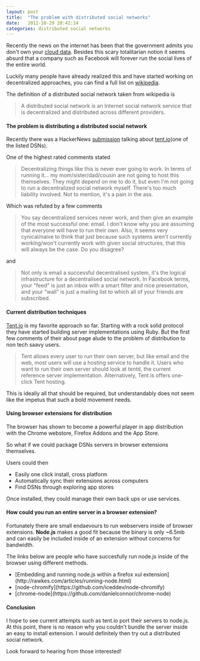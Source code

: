 ```yaml
---
layout: post
title:  "The problem with distributed social networks"
date:   2012-10-29 20:42:14
categories: distributed social networks
---
```


Recently the news on the internet has been that the government admits you don't own your [cloud data](https://www.eff.org/deeplinks/2012/10/governments-attack-cloud-computing).   Besides this scary totalitarian notion it seems absurd that a company such as Facebook will forever run the social lives of the entire world.

Luckily many people have already realized this and have started working on decentralized approaches, you can find a full list on [wikipedia](http://en.wikipedia.org/wiki/Distributed_social_network).

The definition of a distributed social network taken from wikipedia is

> A distributed social network is an Internet social network service that is decentralized and distributed across different providers. 

#### The problem is distributing a distributed social network

Recently there was a HackerNews [submission](http://news.ycombinator.com/item?id=4418904) talking about [tent.io](tent.io)(one of the listed DSNs).

One of the highest rated comments stated

> Decentralizing things like this is never ever going to work. In terms of running it... my mom/sister/dad/cousin are not going to host this themselves. They might depend on me to do it, but even I'm not going to run a decentralized social network myself. There's too much liability involved. Not to mention, it's a pain in the ass.

Which was refuted by a few comments 

> You say decentralized services never work, and then give an example of the most successful one: email.   I don't know why you are assuming that everyone will have to run their own. Also, it seems very cynical/naive to think that just because such systems aren't currently working/won't currently work with given social structures, that this will always be the case. Do you disagree?

and

> Not only is email a successful decentralised system, it's the logical infrastructure for a decentralised social network. In Facebook terms, your "feed" is just an inbox with a smart filter and nice presentation, and your "wall" is just a mailing list to which all of your friends are subscribed.

#### Current distribution techniques

[Tent.io](https://tent.io/about) is my favorite approach so far. Starting with a rock solid protocol they have started building server implementations using Ruby. But the first few comments of their about page alude to the problem of distribution to non tech saavy users.

> Tent allows every user to run their own server, but like email and the web, most users will use a hosting service to handle it.
  Users who want to run their own server should look at tentd, the current reference server implementation.
  Alternatively, Tent.is offers one-click Tent hosting.

This is ideally all that should be required, but understandably does not seem like the impetus that such a bold movement needs.

#### Using browser extensions for distribution

The browser has shown to become a powerful player in app distribution with the Chrome webstore, Firefox Addons and the App Store.

So what if we could package DSNs servers in browser extensions themselves.

Users could then 

<ul class="square">
  <li>Easily one click install, cross platform</li>
  <li>Automatically sync their extensions across computers</li>
  <li>Find DSNs through exploring app stores</li>
</ul>

Once installed, they could manage their own back ups or use services.

#### How could you run an entire server in a browser extension?

Fortunately there are small endaevours to run webservers inside of browser extensions.   **Node.js** makes a good fit because the binary is only ~6.5mb and can easily be included inside of an extension without concerns for bandwidth.

The links below are people who have succesfully run node.js inside of the browser using different methods.

<ul class="square">
  <li>[Embedding and running node.js within a firefox xul extension](http://rawkes.com/articles/running-node.html)</li>
  <li>[node-chromify](https://github.com/iceddev/node-chromify)</li>
  <li>[chrome-node](https://github.com/danielconnor/chrome-node)</li>
</ul>

#### Conclusion

I hope to see current attempts such as tent.io port their servers to node.js.   At this point, there is no reason why you couldn't bundle the server inside an easy to install extension.   I would definitely then try out a distributed social network.

Look forward to hearing from those interested!